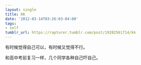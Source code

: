 ```yaml
---
layout: single
title: KK
date: '2012-03-14T03:26:03-04:00'
tags:
- self
tumblr_url: https://rapturer.tumblr.com/post/19282561714/kk
---
```

有时候觉得自己可以，有时候又觉得不行。

和高中考前复习一样，几个同学各种自己吓自己。

